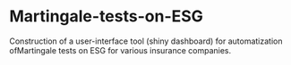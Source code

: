 # Martingale-tests-on-ESG
Construction of a user-interface tool (shiny dashboard) for automatization ofMartingale tests on ESG for various insurance companies.
